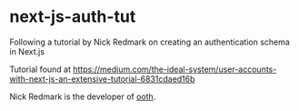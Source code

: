 # next-js-auth-tut
Following a tutorial by Nick Redmark on creating an authentication schema in Next.js

Tutorial found at https://medium.com/the-ideal-system/user-accounts-with-next-js-an-extensive-tutorial-6831cdaed16b

Nick Redmark is the developer of [ooth](https://github.com/nmaro/ooth).
